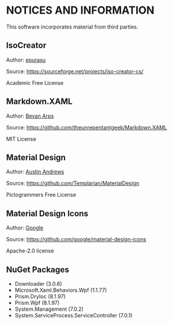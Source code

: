 # NOTICES AND INFORMATION

This software incorporates material from third parties.

## IsoCreator

Author: [epurasu](https://sourceforge.net/u/epurasu/profile/)

Source: <https://sourceforge.net/projects/iso-creator-cs/>

Academic Free License

## Markdown.XAML

Author: [Bevan Arps](https://github.com/theunrepentantgeek)

Source: <https://github.com/theunrepentantgeek/Markdown.XAML>

MIT License

## Material Design

Author: [Austin Andrews](https://github.com/Templarian)

Source: <https://github.com/Templarian/MaterialDesign>

Pictogrammers Free License

## Material Design Icons

Author: [Google](https://github.com/google)

Source: <https://github.com/google/material-design-icons>

Apache-2.0 license

## NuGet Packages

- Downloader (3.0.6)
- Microsoft.Xaml.Behaviors.Wpf (1.1.77)
- Prism.DryIoc (8.1.97)
- Prism.Wpf (8.1.97)
- System.Management (7.0.2)
- System.ServiceProcess.ServiceController (7.0.1)
